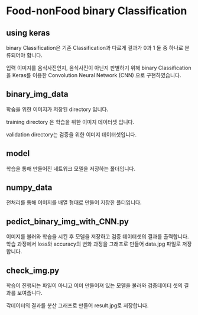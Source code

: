 Food-nonFood binary Classification
===================================
using keras
----------

binary Classification은 기존 Classification과 다르게 결과가 0과 1 둘 중 하나로 분류되어야 합니다.

입력 이미지를 음식사진인지, 음식사진이 아닌지 판별하기 위해 binary Classification을 Keras를 이용한
Convolution Neural Network (CNN) 으로 구현하였습니다. 

binary_img_data
---------------

학습을 위한 이미지가 저장된 directory 입니다.

training directory 은 학습을 위한 이미지 데이터셋 입니다.

validation directory는 검증을 위한 이미지 데이터셋입니다.

model
-----
학습을 통해 만들어진 네트워크 모델을 저장하는 폴더입니다.

numpy_data
-----------
전처리를 통해 이미지를 배열 형태로 만들어 저장한 폴더입니다.

pedict_binary_img_with_CNN.py
-----------------------------
이미지를 불러와 학습을 시킨 후 모델을 저장하고 검증 데이터셋의 결과를 출력합니다.
학습 과정에서 loss와 accuracy의 변화 과정을 그래프로 만들어 data.jpg 파일로 저장합니다.

check_img.py
------------
학습이 진행되는 파일이 아니고 이미 만들어져 있는 모델을 불러와 검증데이터 셋의 결과를 보여줍니다.

각데이터의 결과를 분산 그래프로 만들어 result.jpg로 저장합니다.
